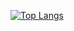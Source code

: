 [![Top Langs](https://github-readme-stats.vercel.app/api/top-langs/?username=AlanAcosta460&langs_count=5&layout=compact&theme=transparent&count_private=true)](https://github.com/anuraghazra/github-readme-stats)

